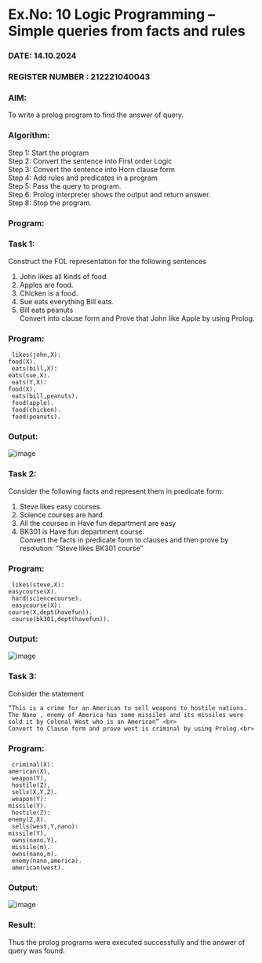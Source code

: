 # Ex.No: 10  Logic Programming –  Simple queries from facts and rules
### DATE: 14.10.2024                                                                           
### REGISTER NUMBER : 212221040043
### AIM: 
To write a prolog program to find the answer of query. 
###  Algorithm:
 Step 1: Start the program <br> 
 Step 2: Convert the sentence into First order Logic  <br> 
 Step 3:  Convert the sentence into Horn clause form  <br> 
 Step 4: Add rules and predicates in a program   <br> 
 Step 5:  Pass the query to program. <br> 
 Step 6: Prolog interpreter shows the output and return answer. <br> 
 Step 8:  Stop the program.
### Program:
### Task 1:
Construct the FOL representation for the following sentences <br> 
1.	John likes all kinds of food.  <br> 
2.	Apples are food.  <br> 
3.	Chicken is a food.  <br> 
4.	Sue eats everything Bill eats. <br> 
5.	 Bill eats peanuts  <br> 
   Convert into clause form and Prove that John like Apple by using Prolog. <br> 
### Program:
```
 likes(john,X):
food(X).
 eats(bill,X):
eats(sue,X).
 eats(Y,X):
food(X).
 eats(bill,peanuts).
 food(apple).
 food(chicken).
 food(peanuts).
```
### Output:
![image](https://github.com/user-attachments/assets/9bb5d933-ea5d-4514-b0ca-38bd3ec762d9)
### Task 2:
Consider the following facts and represent them in predicate form: <br>              
1.	Steve likes easy courses. <br> 
2.	Science courses are hard. <br> 
3. All the courses in Have fun department are easy <br> 
4. BK301 is Have fun department course.<br> 
Convert the facts in predicate form to clauses and then prove by resolution: “Steve likes BK301 course”<br> 
### Program:
```
 likes(steve,X):
easycourse(X).
 hard(sciencecourse).
 easycourse(X):
course(X,dept(havefun)).
 course(bk301,dept(havefun)).
```
### Output:
![image](https://github.com/user-attachments/assets/c89017eb-5386-420f-b885-19b5e36c0cfc)
### Task 3:
Consider the statement <br> 
```
“This is a crime for an American to sell weapons to hostile nations.
The Nano , enemy of America has some missiles and its missiles were sold it by Colonal West who is an American” <br> 
Convert to Clause form and prove west is criminal by using Prolog.<br>
```
### Program:
```
 criminal(X):
american(X),
 weapon(Y),
 hostile(Z),
 sells(X,Y,Z).
 weapon(Y):
missile(Y).
 hostile(Z):
enemy(Z,X).
 sells(west,Y,nano):
missile(Y),
 owns(nano,Y).
 missile(m).
 owns(nano,m).
 enemy(nano,america).
 american(west). 
```
### Output:
![image](https://github.com/user-attachments/assets/06d0c955-fb96-4830-a84c-823e930c04fb)
### Result:
Thus the prolog programs were executed successfully and the answer of query was found.
